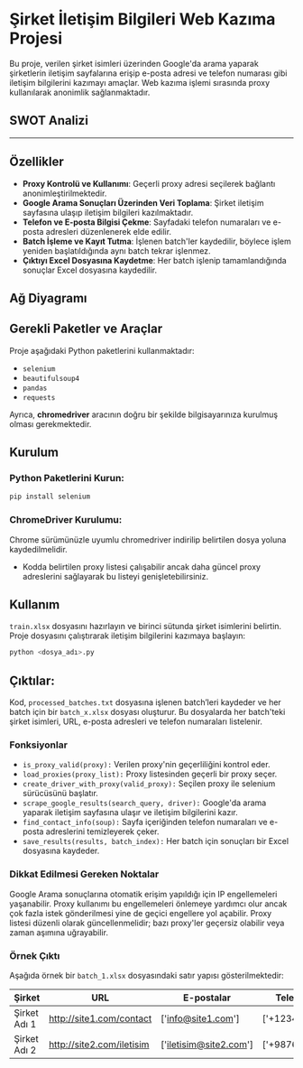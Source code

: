 # Şirket İletişim Bilgileri Web Kazıma Projesi

Bu proje, verilen şirket isimleri üzerinden Google'da arama yaparak şirketlerin iletişim sayfalarına erişip e-posta adresi ve telefon numarası gibi iletişim bilgilerini kazımayı amaçlar. Web kazıma işlemi sırasında proxy kullanılarak anonimlik sağlanmaktadır.

## SWOT Analizi


---

## Özellikler
- **Proxy Kontrolü ve Kullanımı**: Geçerli proxy adresi seçilerek bağlantı anonimleştirilmektedir.
- **Google Arama Sonuçları Üzerinden Veri Toplama**: Şirket iletişim sayfasına ulaşıp iletişim bilgileri kazılmaktadır.
- **Telefon ve E-posta Bilgisi Çekme**: Sayfadaki telefon numaraları ve e-posta adresleri düzenlenerek elde edilir.
- **Batch İşleme ve Kayıt Tutma**: İşlenen batch'ler kaydedilir, böylece işlem yeniden başlatıldığında aynı batch tekrar işlenmez.
- **Çıktıyı Excel Dosyasına Kaydetme**: Her batch işlenip tamamlandığında sonuçlar Excel dosyasına kaydedilir.

## Ağ Diyagramı


## Gerekli Paketler ve Araçlar
Proje aşağıdaki Python paketlerini kullanmaktadır:

- `selenium`
- `beautifulsoup4`
- `pandas`
- `requests`

Ayrıca, **chromedriver** aracının doğru bir şekilde bilgisayarınıza kurulmuş olması gerekmektedir.

## Kurulum
### Python Paketlerini Kurun:

```bash
pip install selenium 
```
### ChromeDriver Kurulumu:

Chrome sürümünüzle uyumlu chromedriver indirilip belirtilen dosya yoluna kaydedilmelidir.

- Kodda belirtilen proxy listesi çalışabilir ancak daha güncel proxy adreslerini sağlayarak bu listeyi genişletebilirsiniz.
  
## Kullanım
`train.xlsx` dosyasını hazırlayın ve birinci sütunda şirket isimlerini belirtin.
Proje dosyasını çalıştırarak iletişim bilgilerini kazımaya başlayın:

```python
python <dosya_adı>.py
```

## Çıktılar:
Kod, `processed_batches.txt` dosyasına işlenen batch’leri kaydeder ve her batch için bir `batch_x.xlsx` dosyası oluşturur. 
Bu dosyalarda her batch'teki şirket isimleri, URL, e-posta adresleri ve telefon numaraları listelenir.

### Fonksiyonlar
- `is_proxy_valid(proxy):` Verilen proxy'nin geçerliliğini kontrol eder.
- `load_proxies(proxy_list):` Proxy listesinden geçerli bir proxy seçer.
- `create_driver_with_proxy(valid_proxy):` Seçilen proxy ile selenium sürücüsünü başlatır.
- `scrape_google_results(search_query, driver):` Google'da arama yaparak iletişim sayfasına ulaşır ve iletişim bilgilerini kazır.
- `find_contact_info(soup):` Sayfa içeriğinden telefon numaraları ve e-posta adreslerini temizleyerek çeker.
- `save_results(results, batch_index):` Her batch için sonuçları bir Excel dosyasına kaydeder.

### Dikkat Edilmesi Gereken Noktalar
Google Arama sonuçlarına otomatik erişim yapıldığı için IP engellemeleri yaşanabilir. Proxy kullanımı bu engellemeleri önlemeye yardımcı olur ancak çok fazla istek gönderilmesi yine de geçici engellere yol açabilir.
Proxy listesi düzenli olarak güncellenmelidir; bazı proxy'ler geçersiz olabilir veya zaman aşımına uğrayabilir.

### Örnek Çıktı
Aşağıda örnek bir `batch_1.xlsx` dosyasındaki satır yapısı gösterilmektedir:

| Şirket |	URL	| E-postalar |	Telefonlar |
|--------|------|------------|-------------|
| Şirket Adı 1 |	http://site1.com/contact |	['info@site1.com'] |	['+123456789'] |
| Şirket Adı 2 | http://site2.com/iletisim |	['iletisim@site2.com'] |	['+987654321'] |
